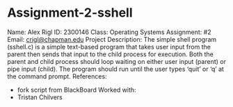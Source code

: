 # Assignment-2-sshell
Name: Alex Rigl
   ID: 2300146
   Class: Operating Systems
   Assignment: #2
   Email: crigl@chapman.edu
   Project Description:
   The simple shell program (sshell.c) is a simple text-based program that takes user input from
   the parent then sends that input to the child process for execution. Both the parent and
   child process should loop waiting on either user input (parent) or pipe input (child).
   The program should run until the user types ‘quit’ or ‘q’ at the command prompt.
   References:
   - fork script from BlackBoard
   Worked with:
   - Tristan Chilvers
